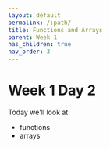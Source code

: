 ```yaml
---
layout: default
permalink: /:path/
title: Functions and Arrays
parent: Week 1
has_children: true
nav_order: 3
---
```


# Week 1 Day 2

Today we'll look at:

- functions
- arrays

